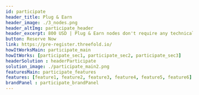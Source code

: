 ```yaml
---
id: participate
header_title: Plug & Earn
header_image: ./3_nodes.png
header_altImg: participate_header
header_excerpt: 800 USD | Plug & Earn nodes don't require any technical knowledge to set up. An electricity outlet, internet connection, and a 3Node are all you need to start earning.
button: Reserve Now
link: https://pre-register.threefold.io/
howItWorksMain: participate_main
howItWorks: [participate_sec1, participate_sec2, participate_sec3]
headerSolution : headerParticipate
solution_image: ./participate_main2.png 
featuresMain: participate_features
features: [feature1, feature2, feature3, feature4, feature5, feature6]
brandPanel : participate_brandPanel
---
```


<!-- header: participate_header -->
<!-- solution_image: ./participate_main.png -->

<!-- howItWorksMain: participate_main
howItWorks: [participate_sec1, participate_sec2, participate_sec3] -->

<!-- header_title: HOW IT WORKS
header_image: ./participate_header.png
header_altImg: participate_header
header_excerpt: Farmers can be compared to Bitcoin Miners because they earn rewards for providing hardware to the networks. The main diﬀerence is that Miners essentially waste their hardware capacity to solve riddles that oﬀer no beneﬁt outside of the Bitcoin ecosystem, Farmers provide capacity in the form of storage, network and compute, that can be used by anyone. -->

<!-- comparisonMain: participate_comparison_main
comparisonSecs:
  [participate_comparison1, participate_comparison2, participate_comparison3] -->

<!-- cta: participate_cta -->

<!-- splitWithImage : participate_splitWihImage -->
